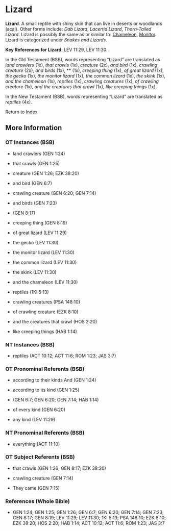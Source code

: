 # Lizard
**Lizard**. 
A small reptile with shiny skin that can live in deserts or woodlands (acai). 
Other forms include: 
*Dab Lizard*, *Lacertid Lizard*, *Thorn-Tailed Lizard*. 
Lizard is possibly the same as or similar to: 
[Chameleon](Chameleon.md), [Monitor](Iguana.md). 
Lizard is categorized under _Snakes and Lizards_. 


**Key References for Lizard**: 
LEV 11:29, LEV 11:30. 


In the Old Testament (BSB), words representing “Lizard” are translated as 
*land crawlers* (1x), *that crawls* (1x), *creature* (2x), *and bird* (1x), *crawling creature* (2x), *and birds* (1x), ** (1x), *creeping thing* (1x), *of great lizard* (1x), *the gecko* (1x), *the monitor lizard* (1x), *the common lizard* (1x), *the skink* (1x), *and the chameleon* (1x), *reptiles* (1x), *crawling creatures* (1x), *of crawling creature* (1x), *and the creatures that crawl* (1x), *like creeping things* (1x). 


In the New Testament (BSB), words representing “Lizard” are translated as 
*reptiles* (4x). 


Return to [Index](00-Index.md)

## More Information

### OT Instances (BSB)

* land crawlers (GEN 1:24)

* that crawls (GEN 1:25)

* creature (GEN 1:26; EZK 38:20)

* and bird (GEN 6:7)

* crawling creature (GEN 6:20; GEN 7:14)

* and birds (GEN 7:23)

*  (GEN 8:17)

* creeping thing (GEN 8:19)

* of great lizard (LEV 11:29)

* the gecko (LEV 11:30)

* the monitor lizard (LEV 11:30)

* the common lizard (LEV 11:30)

* the skink (LEV 11:30)

* and the chameleon (LEV 11:30)

* reptiles (1KI 5:13)

* crawling creatures (PSA 148:10)

* of crawling creature (EZK 8:10)

* and the creatures that crawl (HOS 2:20)

* like creeping things (HAB 1:14)



### NT Instances (BSB)

* reptiles (ACT 10:12; ACT 11:6; ROM 1:23; JAS 3:7)



### OT Pronominal Referents (BSB)

* according to their kinds And (GEN 1:24)

* according to its kind (GEN 1:25)

*  (GEN 6:7; GEN 6:20; GEN 7:14; HAB 1:14)

* of every kind (GEN 6:20)

* any kind (LEV 11:29)



### NT Pronominal Referents (BSB)

* everything (ACT 11:10)



### OT Subject Referents (BSB)

* that crawls (GEN 1:26; GEN 8:17; EZK 38:20)

* crawling creature (GEN 7:14)

* They came (GEN 7:15)



### References (Whole Bible)

* GEN 1:24; GEN 1:25; GEN 1:26; GEN 6:7; GEN 6:20; GEN 7:14; GEN 7:23; GEN 8:17; GEN 8:19; LEV 11:29; LEV 11:30; 1KI 5:13; PSA 148:10; EZK 8:10; EZK 38:20; HOS 2:20; HAB 1:14; ACT 10:12; ACT 11:6; ROM 1:23; JAS 3:7



